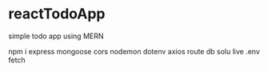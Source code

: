 # reactTodoApp
simple todo app using MERN

 npm i express mongoose cors   nodemon dotenv axios
	      route	  db	    solu	 live	   .env	  fetch
